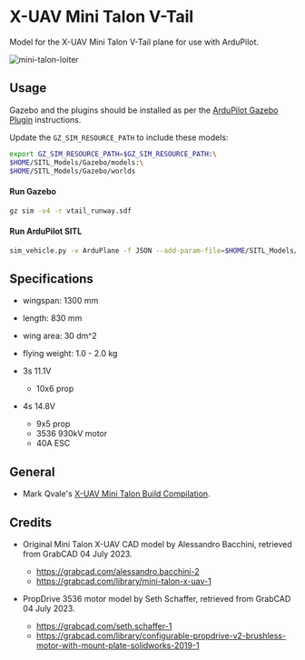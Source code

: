 # X-UAV Mini Talon V-Tail

Model for the X-UAV Mini Talon V-Tail plane for use with ArduPilot.

![mini-talon-loiter](https://github.com/user-attachments/assets/44c3e42c-cb3e-4ca9-ba7b-c3e165276917)

## Usage

Gazebo and the plugins should be installed as per the [ArduPilot Gazebo Plugin](https://github.com/ArduPilot/ardupilot_gazebo) instructions.

Update the `GZ_SIM_RESOURCE_PATH` to include these models:

```bash
export GZ_SIM_RESOURCE_PATH=$GZ_SIM_RESOURCE_PATH:\
$HOME/SITL_Models/Gazebo/models:\
$HOME/SITL_Models/Gazebo/worlds
```

#### Run Gazebo

```bash
gz sim -v4 -r vtail_runway.sdf
```

#### Run ArduPilot SITL

```bash
sim_vehicle.py -v ArduPlane -f JSON --add-param-file=$HOME/SITL_Models/Gazebo/config/mini_talon_vtail.param --console --map
```

## Specifications

- wingspan: 1300 mm
- length: 830 mm
- wing area: 30 dm^2
- flying weight: 1.0 - 2.0 kg

- 3s 11.1V
  - 10x6 prop
- 4s 14.8V
  - 9x5 prop
  - 3536 930kV motor
  - 40A ESC  

## General

- Mark Qvale's [X-UAV Mini Talon Build Compilation](http://www.itsqv.com/QVM/index.php?title=X-UAV_Mini_Talon_Build_Compilation#Introduction).

## Credits

- Original Mini Talon X-UAV CAD model by Alessandro Bacchini,
retrieved from GrabCAD 04 July 2023.
  - https://grabcad.com/alessandro.bacchini-2
  - https://grabcad.com/library/mini-talon-x-uav-1

- PropDrive 3536 motor model by Seth Schaffer, retrieved from GrabCAD 04 July 2023.
  - https://grabcad.com/seth.schaffer-1
  - https://grabcad.com/library/configurable-propdrive-v2-brushless-motor-with-mount-plate-solidworks-2019-1
